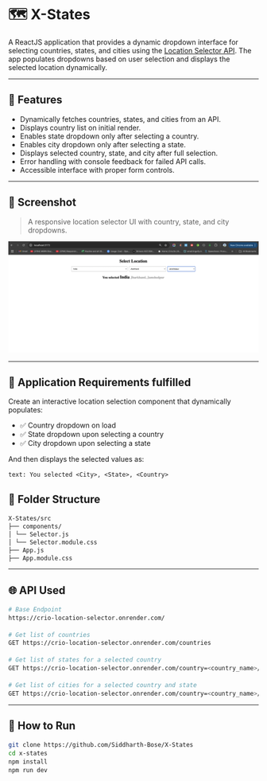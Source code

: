 # 🗺️ X-States

A ReactJS application that provides a dynamic dropdown interface for selecting countries, states, and cities using the [Location Selector API](https://crio-location-selector.onrender.com/countries). The app populates dropdowns based on user selection and displays the selected location dynamically.

---


## 🚀 Features

- Dynamically fetches countries, states, and cities from an API.
- Displays country list on initial render.
- Enables state dropdown only after selecting a country.
- Enables city dropdown only after selecting a state.
- Displays selected country, state, and city after full selection.
- Error handling with console feedback for failed API calls.
- Accessible interface with proper form controls.

---

## 📸 Screenshot

> A responsive location selector UI with country, state, and city dropdowns.

![X-States UI](https://github.com/Siddharth-Bose/X-States/blob/main/public/Screenshot.png)

---

## 🧠 Application Requirements fulfilled

Create an interactive location selection component that dynamically populates:

- ✅ Country dropdown on load
- ✅ State dropdown upon selecting a country
- ✅ City dropdown upon selecting a state

And then displays the selected values as:

```
text: You selected <City>, <State>, <Country>
```

## 📁 Folder Structure

```
X-States/src
├── components/
│ └── Selector.js
│ └── Selector.module.css
├── App.js
├── App.module.css
````

---

## 🌐 API Used

```bash
# Base Endpoint
https://crio-location-selector.onrender.com/

# Get list of countries
GET https://crio-location-selector.onrender.com/countries

# Get list of states for a selected country
GET https://crio-location-selector.onrender.com/country=<country_name>/states

# Get list of cities for a selected country and state
GET https://crio-location-selector.onrender.com/country=<country_name>/state=<state_name>/cities
````

---

## 🚀 How to Run

```bash
git clone https://github.com/Siddharth-Bose/X-States
cd x-states
npm install
npm run dev
```
